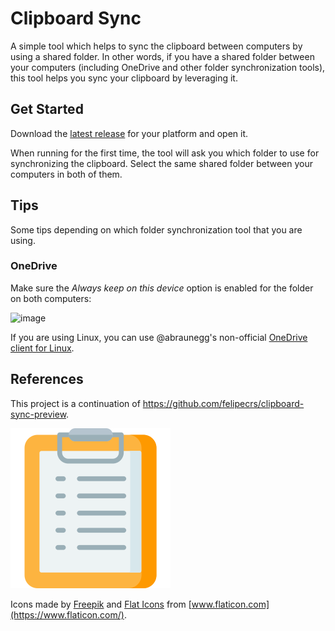 
# Clipboard Sync

A simple tool which helps to sync the clipboard between computers by using a shared folder. In other words, if you have a shared folder between your computers (including OneDrive and other folder synchronization tools), this tool helps you sync your clipboard by leveraging it.

## Get Started

Download the [latest release](https://github.com/felipecrs/clipboard-sync/releases/latest) for your platform and open it.

When running for the first time, the tool will ask you which folder to use for synchronizing the clipboard. Select the same shared folder between your computers in both of them.

## Tips

Some tips depending on which folder synchronization tool that you are using.

### OneDrive

Make sure the _Always keep on this device_ option is enabled for the folder on both computers:

![image](https://user-images.githubusercontent.com/29582865/138023653-c284670c-0019-42f9-9018-e98e138bf18f.png)

If you are using Linux, you can use @abraunegg's non-official [OneDrive client for Linux](https://github.com/abraunegg/onedrive).

## References

This project is a continuation of <https://github.com/felipecrs/clipboard-sync-preview>.

![Icon](./res/clipboard.png)

Icons made by [Freepik](https://www.flaticon.com/authors/freepik) and [Flat Icons](https://www.flaticon.com/authors/flat-icons) from [www.flaticon.com](https://www.flaticon.com/).

